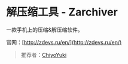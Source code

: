 # 解压缩工具 - Zarchiver

一款手机上的压缩&解压缩软件。

官网：[http://zdevs.ru/en/](http://zdevs.ru/en/)

> 推荐者：[ChiyoYuki](https://github.com/ChiyoYuki)
